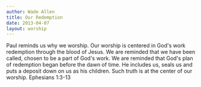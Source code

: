 ```yaml
--- 
author: Wade Allen 
title: Our Redemption
date: 2013-04-07 
layout: worship 
---
```


Paul reminds us why we worship. Our worship is centered in God's work redemption through the blood of Jesus. We are reminded that we have been called, chosen to be a part of God's work. We are reminded that God's plan of redemption began before the dawn of time. He includes us, seals us and puts a deposit down on us as his children. Such truth is at the center of our worship. Ephesians 1:3-13